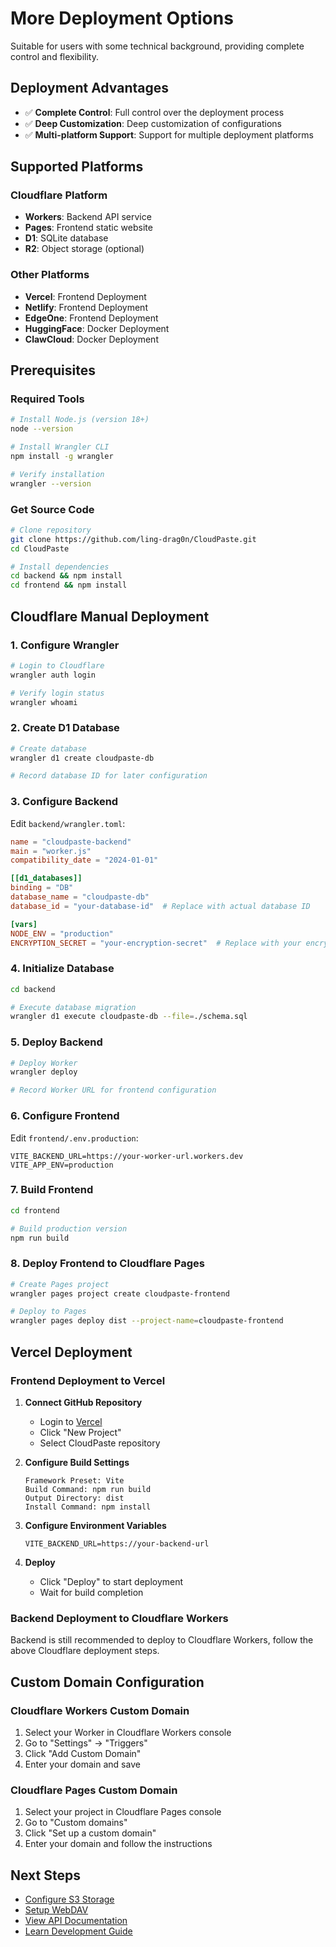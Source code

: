 # More Deployment Options

Suitable for users with some technical background, providing complete control and flexibility.

## Deployment Advantages

- ✅ **Complete Control**: Full control over the deployment process
- ✅ **Deep Customization**: Deep customization of configurations
- ✅ **Multi-platform Support**: Support for multiple deployment platforms

## Supported Platforms

### Cloudflare Platform

- **Workers**: Backend API service
- **Pages**: Frontend static website
- **D1**: SQLite database
- **R2**: Object storage (optional)

### Other Platforms

- **Vercel**: Frontend Deployment
- **Netlify**: Frontend Deployment
- **EdgeOne**: Frontend Deployment
- **HuggingFace**: Docker Deployment
- **ClawCloud**: Docker Deployment

## Prerequisites

### Required Tools

```bash
# Install Node.js (version 18+)
node --version

# Install Wrangler CLI
npm install -g wrangler

# Verify installation
wrangler --version
```

### Get Source Code

```bash
# Clone repository
git clone https://github.com/ling-drag0n/CloudPaste.git
cd CloudPaste

# Install dependencies
cd backend && npm install
cd frontend && npm install
```

## Cloudflare Manual Deployment

### 1. Configure Wrangler

```bash
# Login to Cloudflare
wrangler auth login

# Verify login status
wrangler whoami
```

### 2. Create D1 Database

```bash
# Create database
wrangler d1 create cloudpaste-db

# Record database ID for later configuration
```

### 3. Configure Backend

Edit `backend/wrangler.toml`:

```toml
name = "cloudpaste-backend"
main = "worker.js"
compatibility_date = "2024-01-01"

[[d1_databases]]
binding = "DB"
database_name = "cloudpaste-db"
database_id = "your-database-id"  # Replace with actual database ID

[vars]
NODE_ENV = "production"
ENCRYPTION_SECRET = "your-encryption-secret"  # Replace with your encryption key
```

### 4. Initialize Database

```bash
cd backend

# Execute database migration
wrangler d1 execute cloudpaste-db --file=./schema.sql
```

### 5. Deploy Backend

```bash
# Deploy Worker
wrangler deploy

# Record Worker URL for frontend configuration
```

### 6. Configure Frontend

Edit `frontend/.env.production`:

```env
VITE_BACKEND_URL=https://your-worker-url.workers.dev
VITE_APP_ENV=production
```

### 7. Build Frontend

```bash
cd frontend

# Build production version
npm run build
```

### 8. Deploy Frontend to Cloudflare Pages

```bash
# Create Pages project
wrangler pages project create cloudpaste-frontend

# Deploy to Pages
wrangler pages deploy dist --project-name=cloudpaste-frontend
```

## Vercel Deployment

### Frontend Deployment to Vercel

1. **Connect GitHub Repository**

   - Login to [Vercel](https://vercel.com)
   - Click "New Project"
   - Select CloudPaste repository

2. **Configure Build Settings**

   ```
   Framework Preset: Vite
   Build Command: npm run build
   Output Directory: dist
   Install Command: npm install
   ```

3. **Configure Environment Variables**

   ```
   VITE_BACKEND_URL=https://your-backend-url
   ```

4. **Deploy**
   - Click "Deploy" to start deployment
   - Wait for build completion

### Backend Deployment to Cloudflare Workers

Backend is still recommended to deploy to Cloudflare Workers, follow the above Cloudflare deployment steps.

## Custom Domain Configuration

### Cloudflare Workers Custom Domain

1. Select your Worker in Cloudflare Workers console
2. Go to "Settings" → "Triggers"
3. Click "Add Custom Domain"
4. Enter your domain and save

### Cloudflare Pages Custom Domain

1. Select your project in Cloudflare Pages console
2. Go to "Custom domains"
3. Click "Set up a custom domain"
4. Enter your domain and follow the instructions

## Next Steps

- [Configure S3 Storage](/en/guide/s3-config)
- [Setup WebDAV](/en/guide/webdav)
- [View API Documentation](/en/api/)
- [Learn Development Guide](/en/development/)
